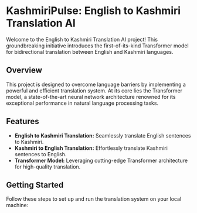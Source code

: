 # KashmiriPulse: English to Kashmiri Translation AI

Welcome to the English to Kashmiri Translation AI project! This groundbreaking initiative introduces the first-of-its-kind Transformer model for bidirectional translation between English and Kashmiri languages.

## Overview

This project is designed to overcome language barriers by implementing a powerful and efficient translation system. At its core lies the Transformer model, a state-of-the-art neural network architecture renowned for its exceptional performance in natural language processing tasks.

## Features

- **English to Kashmiri Translation:** Seamlessly translate English sentences to Kashmiri.
- **Kashmiri to English Translation:** Effortlessly translate Kashmiri sentences to English.
- **Transformer Model:** Leveraging cutting-edge Transformer architecture for high-quality translation.

## Getting Started

Follow these steps to set up and run the translation system on your local machine:


